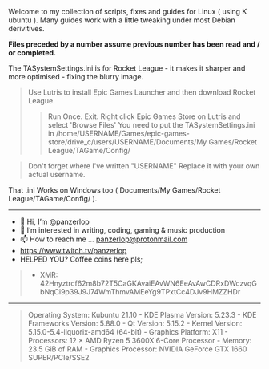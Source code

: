 Welcome to my collection of scripts, fixes and guides for Linux ( using K ubuntu ). Many guides work with a little tweaking under most Debian derivitives.

<b> Files preceded by a number assume previous number has been read and / or completed. </b>

The TASystemSettings.ini is for Rocket League - it makes it sharper and more optimised - fixing the blurry image. 

> Use Lutris to install Epic Games Launcher and then download Rocket League. 
> > Run Once. Exit.
> Right click Epic Games Store on Lutris and select 'Browse Files'
> You need to put the TASystemSettings.ini in /home/USERNAME/Games/epic-games-store/drive_c/users/USERNAME/Documents/My Games/Rocket League/TAGame/Config/ 

> Don't forget where I've written "USERNAME"  Replace it with your own actual username.

That .ini Works on Windows too ( Documents/My Games/Rocket League/TAGame/Config/ ).

_________________________________________________________________
- 👋 Hi, I’m @panzerlop
- 👀 I’m interested in writing, coding, gaming & music production
- 📫 How to reach me ... panzerlop@protonmail.com
- https://www.twitch.tv/panzerlop
- HELPED YOU? Coffee coins here pls; 
> - XMR: 42Hnyztrcf62m8b72T5CaGKAvaiEAvWN6EeAvAwCDRxDWczvqGbNqCi9p39J9J74WmThmvAMEeYg9TPxtCc4DJv9HMZZHDr
_________________________________________________________________

> Operating System: Kubuntu 21.10 - 
> KDE Plasma Version: 5.23.3 - 
> KDE Frameworks Version: 5.88.0 - 
> Qt Version: 5.15.2 - 
> Kernel Version: 5.15.0-5.4-liquorix-amd64 (64-bit) - 
> Graphics Platform: X11 - 
> Processors: 12 × AMD Ryzen 5 3600X 6-Core Processor - 
> Memory: 23.5 GiB of RAM - 
> Graphics Processor: NVIDIA GeForce GTX 1660 SUPER/PCIe/SSE2 
